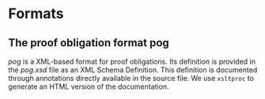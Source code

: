 # Formats

## The proof obligation format pog

*pog* is a XML-based format for proof obligations. 
Its definition is provided in the _pog.xsd_ file as an XML Schema Definition. 
This definition is documented through annotations directly available in the source file. 
We use `xsltproc` to generate an HTML version of the documentation.

